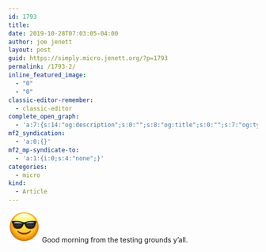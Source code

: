 ```yaml
---
id: 1793
title: 
date: 2019-10-28T07:03:05-04:00
author: joe jenett
layout: post
guid: https://simply.micro.jenett.org/?p=1793
permalink: /1793-2/
inline_featured_image:
  - "0"
  - "0"
classic-editor-remember:
  - classic-editor
complete_open_graph:
  - 'a:7:{s:14:"og:description";s:0:"";s:8:"og:title";s:0:"";s:7:"og:type";s:0:"";s:12:"twitter:card";s:7:"summary";s:15:"twitter:creator";s:0:"";s:19:"twitter:description";s:0:"";s:8:"og:image";s:0:"";}'
mf2_syndication:
  - 'a:0:{}'
mf2_mp-syndicate-to:
  - 'a:1:{i:0;s:4:"none";}'
categories:
  - micro
kind:
  - Article
---
```

<img loading="lazy" class="size-full wp-image-1792" src="../wp-content/uploads/2020/06/sunglasses.png" alt="" width="64" height="64" /> Good morning from the testing grounds y’all.